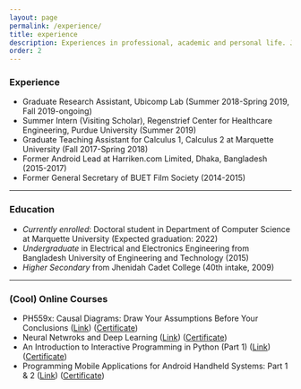 ```yaml
---
layout: page
permalink: /experience/
title: experience
description: Experiences in professional, academic and personal life. Jotted down in a page.
order: 2
---
```


<h3>Experience</h3>
<ul>
    <li>Graduate Research Assistant, Ubicomp Lab (Summer 2018-Spring 2019, Fall 2019-ongoing)</li>
    <li>Summer Intern (Visiting Scholar), Regenstrief Center for Healthcare Engineering, Purdue University (Summer 2019)</li>
    <li>Graduate Teaching Assistant for Calculus 1, Calculus 2 at Marquette University (Fall 2017-Spring 2018)</li>
    <li>Former Android Lead at Harriken.com Limited, Dhaka, Bangladesh (2015-2017)</li>
    <li>Former General Secretary of BUET Film Society (2014-2015)</li>
</ul>

---

<h3>Education</h3>
<ul>
    <li><i>Currently enrolled</i>: Doctoral student in Department of Computer Science at Marquette University (Expected graduation: 2022)</li>
    <li><i>Undergraduate</i> in Electrical and Electronics Engineering from Bangladesh University of Engineering and Technology (2015)</li>
    <li><i>Higher Secondary</i> from Jhenidah Cadet College (40th intake, 2009)</li>
</ul>

---

<h3>(Cool) Online Courses</h3>
<ul>
    <li>PH559x: Causal Diagrams: Draw Your Assumptions Before Your Conclusions (<a href="https://www.edx.org/course/causal-diagrams-draw-your-assumptions-before-your-conclusions" target="_blank">Link</a>) (<a href="https://courses.edx.org/certificates/f044031abf9f4d8881d69b1c6fc9acec" target="_blank">Certificate</a>)</li>
    <li>Neural Netwroks and Deep Learning (<a href="https://www.coursera.org/learn/neural-networks-deep-learning" target="_blank">Link</a>) (<a href="https://www.coursera.org/account/accomplishments/verify/A33ZF4MHWDMR" target="_blank">Certificate</a>)</li>
    <li>An Introduction to Interactive Programming in Python (Part 1) (<a href="https://www.coursera.org/learn/interactive-python-1" target="_blank">Link</a>) (<a href="{{ '/assets/pdf/coursera_cert_python.pdf' | prepend: site.baseurl | prepend: site.url }}" target="_blank">Certificate</a>)</li>
    <li>Programming Mobile Applications for Android Handheld Systems: Part 1 & 2 (<a href="https://www.coursera.org/learn/android-programming" target="_blank">Link</a>) (<a href="https://www.coursera.org/account/accomplishments/records/DLT6SW67WU" target="_blank">Certificate</a>)</li>
</ul>

<!-- ---

<h3>Certifications</h3>
Blah blah blah

-->
